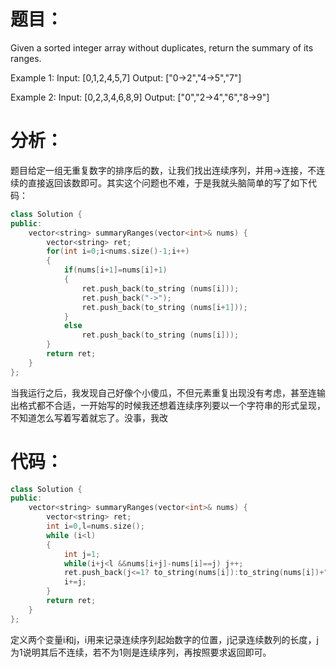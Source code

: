 题目：
==
Given a sorted integer array without duplicates, return the summary of its ranges.

Example 1:
Input: [0,1,2,4,5,7]
Output: ["0->2","4->5","7"]

Example 2:
Input: [0,2,3,4,6,8,9]
Output: ["0","2->4","6","8->9"]

分析：
==
题目给定一组无重复数字的排序后的数，让我们找出连续序列，并用->连接，不连续的直接返回该数即可。其实这个问题也不难，于是我就头脑简单的写了如下代码：
```C++
class Solution {
public:
    vector<string> summaryRanges(vector<int>& nums) {
        vector<string> ret;
        for(int i=0;i<nums.size()-1;i++)
        {
            if(nums[i+1]=nums[i]+1)
            {
                ret.push_back(to_string (nums[i]));
                ret.push_back("->");
                ret.push_back(to_string (nums[i+1]));
            }
            else
                ret.push_back(to_string (nums[i]));
        }
        return ret;
    }
};
```
当我运行之后，我发现自己好像个小傻瓜，不但元素重复出现没有考虑，甚至连输出格式都不合适，一开始写的时候我还想着连续序列要以一个字符串的形式呈现，不知道怎么写着写着就忘了。没事，我改
 
代码：
==
```C++
class Solution {
public:
    vector<string> summaryRanges(vector<int>& nums) {
        vector<string> ret;
        int i=0,l=nums.size();
        while (i<l) 
        {
            int j=1;
            while(i+j<l &&nums[i+j]-nums[i]==j) j++;
            ret.push_back(j<=1? to_string(nums[i]):to_string(nums[i])+"->" +to_string(nums[i+j-1]));
            i+=j;
        }
        return ret;
    }
};
```
定义两个变量i和j，i用来记录连续序列起始数字的位置，j记录连续数列的长度，j为1说明其后不连续，若不为1则是连续序列，再按照要求返回即可。
